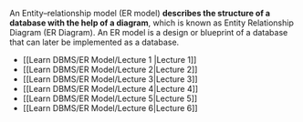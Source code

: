 An Entity–relationship model (ER model) **describes the structure of a database with the help of a diagram**, which is known as Entity Relationship Diagram (ER Diagram). An ER model is a design or blueprint of a database that can later be implemented as a database.

- [[Learn DBMS/ER Model/Lecture 1 |Lecture 1]]
- [[Learn DBMS/ER Model/Lecture 2|Lecture 2]]
- [[Learn DBMS/ER Model/Lecture 3|Lecture 3]]
- [[Learn DBMS/ER Model/Lecture 4|Lecture 4]]
- [[Learn DBMS/ER Model/Lecture 5|Lecture 5]]
- [[Learn DBMS/ER Model/Lecture 6|Lecture 6]]
